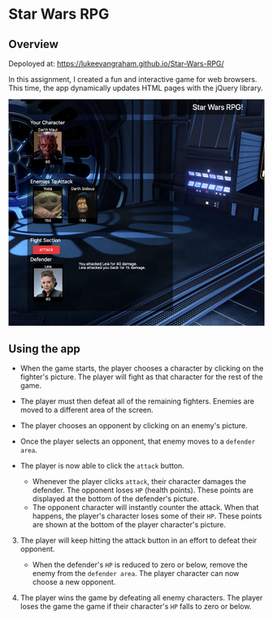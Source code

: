 # Star Wars RPG

## Overview

Depoloyed at:  https://lukeevangraham.github.io/Star-Wars-RPG/

In this assignment, I created a fun and interactive game for web browsers. This time, the app dynamically updates HTML pages with the jQuery library.

![Home](/readmeImages/starWars.png? "Home")

## Using the app


   * When the game starts, the player chooses a character by clicking on the fighter's picture. The player will fight as that character for the rest of the game.

   * The player must then defeat all of the remaining fighters. Enemies are moved to a different area of the screen.

   * The player chooses an opponent by clicking on an enemy's picture.

   * Once the player selects an opponent, that enemy moves to a `defender area`.

   * The player is now  able to click the `attack` button.
     * Whenever the player clicks `attack`, their character damages the defender. The opponent loses `HP` (health points). These points are displayed at the bottom of the defender's picture. 
     * The opponent character will instantly counter the attack. When that happens, the player's character loses some of their `HP`. These points are shown at the bottom of the player character's picture.

3. The player will keep hitting the attack button in an effort to defeat their opponent.

   * When the defender's `HP` is reduced to zero or below, remove the enemy from the `defender area`. The player character can now choose a new opponent.

4. The player wins the game by defeating all enemy characters. The player loses the game the game if their character's `HP` falls to zero or below.